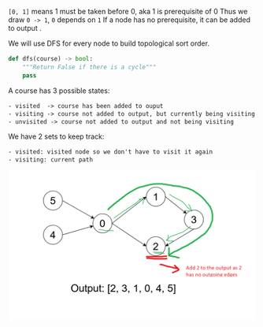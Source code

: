 `[0, 1]` means 1 must be taken before 0, aka 1 is prerequisite of 0
Thus we draw `0 -> 1`, `0` depends on `1`
If a node has no prerequisite, it can be added to output
.

We will use DFS for every node to build topological sort order.

```python
def dfs(course) -> bool:
    """Return False if there is a cycle"""
    pass
```

A course has 3 possible states:

    - visited  -> course has been added to ouput
    - visiting -> course not added to output, but currently being visiting
    - unvisited -> course not added to output and not being visiting

We have 2 sets to keep track:

    - visited: visited node so we don't have to visit it again
    - visiting: current path

![image](./diagram.png)